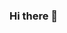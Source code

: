 ### Hi there 👋

<!--
**vvisionnn/vvisionnn** is a ✨ _special_ ✨ repository because its `README.md` (this file) appears on your GitHub profile.

Fighting for the master's degree at WHU

<!--
- 🔭 I’m currently working on ...

- 🌱 Golang/Python

<!--
- 👯 I’m looking to collaborate on ...
- 🤔 I’m looking for help with ...
- 💬 Ask me about ...
- 📫 How to reach me: ...
- 😄 Pronouns: ...
- ⚡ Fun fact: ...
-->
